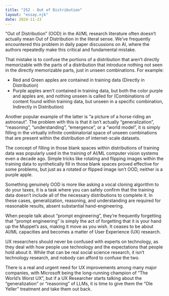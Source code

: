 ```yaml
---
title: "252 - Out of Distribution"
layout: "essay.njk"
date: 2024-11-23
---
```


“Out of Distribution” (OOD) in the AI/ML research literature often doesn’t actually mean Out of Distribution in the literal sense. We’ve frequently encountered this problem in daily paper discussions on AI, where the authors repeatedly make this critical and fundamental mistake.

That mistake is to confuse the portions of a distribution that aren’t directly memorizable with the parts of a distribution that introduce nothing not seen in the directly memorizable parts, just in unseen combinations. For example:

- Red and Green apples are contained in training data (Directly in Distribution)
- Purple apples aren’t contained in training data, but both the color purple and apples are, and nothing unseen is called for (Combinations of content found within training data, but unseen in a specific combination, Indirectly in Distribution)

Another popular example of the latter is “a picture of a horse riding an astronaut”. The problem with this is that it isn’t actually “generalization”, “reasoning”, “understanding”, “emergence”, or a “world model”, it is simply filling in the virtually infinite combinatorial space of unseen combinations that are present within the distribution of internet-scale datasets. 

The concept of filling in those blank spaces within distributions of training data was popularly used in the training of AI/ML computer vision systems even a decade ago. Simple tricks like rotating and flipping images within the training data to synthetically fill in those blank spaces proved effective for some problems, but just as a rotated or flipped image isn’t OOD, neither is a purple apple.

Something genuinely OOD is more like asking a vocal cloning algorithm to do your taxes, it is a task where you can safely confirm that the training data doesn’t include all of the necessary distributions to complete it. In these cases, generalization, reasoning, and understanding are required for reasonable results, absent substantial hand-engineering.

When people talk about “prompt engineering”, they’re frequently forgetting that “prompt engineering” is simply the act of forgetting that it is your hand up the Muppet’s ass, making it move as you wish. It ceases to be about AI/ML capacities and becomes a matter of User Experience (UX) research.

UX researchers should never be confused with experts on technology, as they deal with how people use technology and the expectations that people hold about it. While that can be real social science research, it isn’t technology research, and nobody can afford to confuse the two. 

There is a real and urgent need for UX improvements among many major companies, with Microsoft being the long-running champion of “The World’s Worst UX”, but if a UX Researcher starts talking about the “generalization” or “reasoning” of LLMs, it is time to give them the “Ole Yeller” treatment and take them out back.


